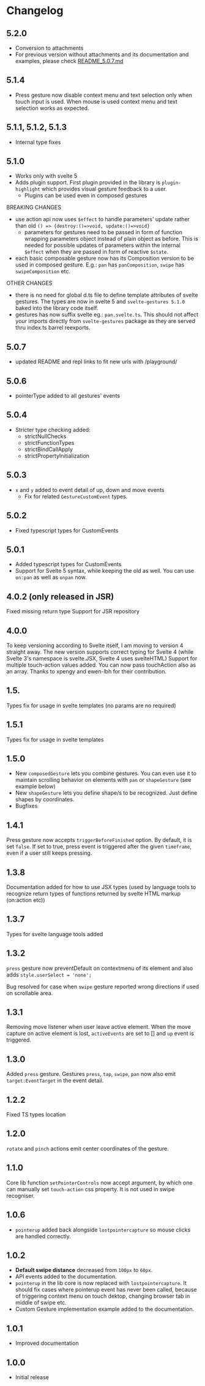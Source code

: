 # Changelog

## 5.2.0

- Conversion to attachments
- For previous version without attachments and its documentation and examples, please check [README_5.0.7.md](/README_5.0.7.md)

## 5.1.4

- Press gesture now disable context menu and text selection only when touch input is used. When mouse is used context menu and text selection works as expected.

## 5.1.1, 5.1.2, 5.1.3

- Internal type fixes

## 5.1.0

- Works only with svelte 5
- Adds plugin support. First plugin provided in the library is `plugin-highlight` which provides visual gesture feedback to a user.
  - Plugins can be used even in composed gestures

BREAKING CHANGES
- use action api now uses `$effect` to handle parameters' update rather than old `() => {destroy:()=>void, update:()=>void}`
  - parameters for gestures need to be passed in form of function wrapping parameters object instead of plain object as before. This is needed for possible updates of parameters within the internal `$effect` when they are passed in form of reactive `$state`.
- each basic composable gesture now has its Composition version to be used in composed gesture. E.g.: `pan` has `panComposition`, `swipe` has `swipeComposition` etc.


OTHER CHANGES
- there is no need for global d.ts file to define template attributes of svelte gestures. The types are now in svelte 5 and `svelte-gestures 5.1.0` baked into the library code itself.
- gestures has now suffix svelte eg.: `pan.svelte.ts`. This should not affect your imports directly from `svelte-gestures` package as they are served thru index.ts barrel reexports.


## 5.0.7

- updated README and repl links to fit new urls with /playground/
  
## 5.0.6

- pointerType added to all gestures' events

## 5.0.4

- Stricter type checking added: 
  - strictNullChecks
  - strictFunctionTypes
  - strictBindCallApply
  - strictPropertyInitialization

## 5.0.3

- `x` and `y` added to event detail of up, down and move events
  - Fix for related `GestureCustomEvent` types.

## 5.0.2

- Fixed typescript types for CustomEvents

## 5.0.1

- Added typescript types for CustomEvents
- Support for Svelte 5 syntax, while keeping the old as well. You can use `on:pan` as well as `onpan` now.

## 4.0.2 (only released in JSR)

Fixed missing return type
Support for JSR repository

## 4.0.0

To keep versioning according to Svelte itself, I am moving to version 4 straight away.
The new version supports correct typing for Svelte 4 (while Svelte 3's namespace is svelte.JSX, Svelte 4 uses svelteHTML)
Support for multiple touch-action values added. You can now pass touchAction also as an array.
Thanks to xpengy and ewen-lbh for their contribution.

## 1.5.

Types fix for usage in svelte templates (no params are no required)

## 1.5.1

Types fix for usage in svelte templates

## 1.5.0

- New `composedGesture` lets you combine gestures. You can even use it to maintain scrolling behavior on elements with `pan` or `shapeGesture` (see example below)
- New `shapeGesture` lets you define shape/s to be recognized. Just define shapes by coordinates.
- Bugfixes

## 1.4.1

Press gesture now accepts `triggerBeforeFinished` option. By default, it is set `false`. If set to true, press event is triggered after the given `timeframe`, even if a user still keeps pressing.

## 1.3.8

Documentation added for how to use JSX types (used by language tools to recognize return types of functions returned by svelte HTML markup (on:action etc))

## 1.3.7

Types for svelte language tools added

## 1.3.2

`press` gesture now preventDefault on contextmenu of its element and also adds `style.userSelect = 'none';`

Bug resolved for case when `swipe` gesture reported wrong directions if used on scrollable area.

## 1.3.1

Removing move listener when user leave active element.
When the move capture on active element is lost, `activeEvents` are set to [] and `up` event is triggered.

## 1.3.0

Added `press` gesture.
Gestures `press`, `tap`, `swipe`, `pan` now also emit `target:EventTarget` in the event detail.

## 1.2.2

Fixed TS types location

## 1.2.0

`rotate` and `pinch` actions emit center coordinates of the gesture.

## 1.1.0

Core lib function `setPointerControls` now accept argument, by which one can manually set `touch-action` css property. It is not used in swipe recogniser.

## 1.0.6

- `pointerup` added back alongside `lostpointercapture` so mouse clicks are handled correctly.

## 1.0.2

- **Default swipe distance** decreased from `100px` to `60px`.
- API events added to the documentation.
- `pointerup` in the lib core is now replaced with `lostpointercapture`. It should fix cases where pointerup event has never been called, because of triggering context menu on touch dektop, changing browser tab in middle of swipe etc.
- Custom Gesture implementation example added to the documentation.

## 1.0.1

- Improved documentation

## 1.0.0

- Initial release
